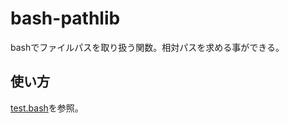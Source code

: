 bash-pathlib
============

bashでファイルパスを取り扱う関数。相対パスを求める事ができる。

## 使い方

[test.bash](https://github.com/omochi/bash-pathlib/blob/master/test.bash)を参照。
